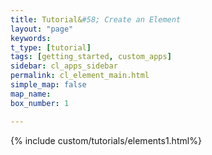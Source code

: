 ```yaml
---
title: Tutorial&#58; Create an Element
layout: "page"
keywords:
t_type: [tutorial]
tags: [getting_started, custom_apps]
sidebar: cl_apps_sidebar
permalink: cl_element_main.html
simple_map: false
map_name:
box_number: 1

---
```

{% include custom/tutorials/elements1.html%}
